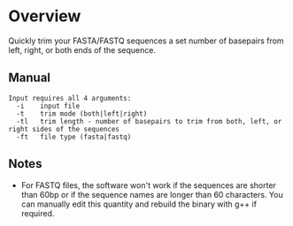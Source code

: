# Overview
Quickly trim your FASTA/FASTQ sequences a set number of basepairs from left, right, or both ends of the sequence.

## Manual
```
Input requires all 4 arguments:
  -i    input file
  -t    trim mode (both|left|right)
  -tl   trim length - number of basepairs to trim from both, left, or right sides of the sequences
  -ft   file type (fasta|fastq)
  ```

## Notes
- For FASTQ files, the software won't work if the sequences are shorter than 60bp or if the sequence names are longer than 60 characters. You can manually edit this quantity and rebuild the binary with g++ if required.
